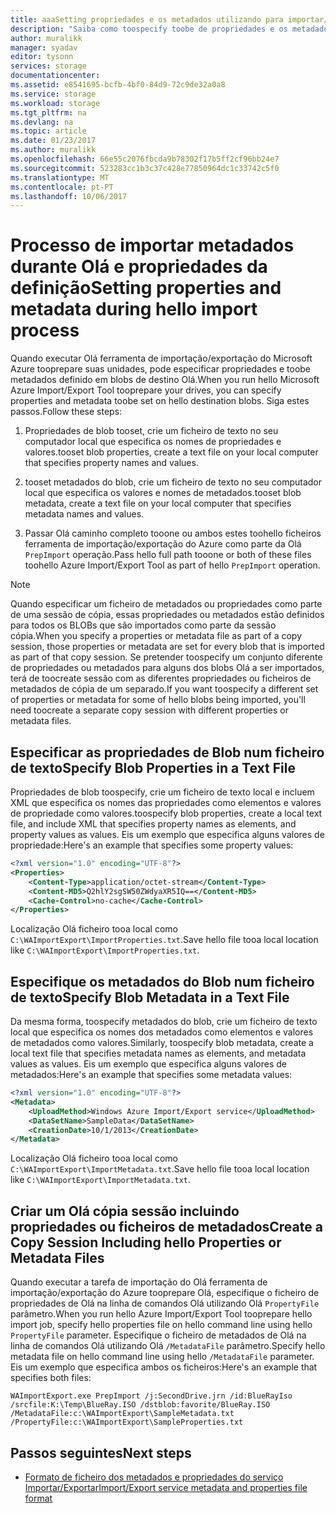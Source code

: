```yaml
---
title: aaaSetting propriedades e os metadados utilizando para importar/exportar do Azure - v1 | Microsoft Docs
description: "Saiba como toospecify toobe de propriedades e os metadados definidos no blobs de destino Olá quando em execução Olá ferramenta de importação/exportação do Azure tooprepare suas unidades. Isto refere-se toov1 de Olá ferramenta de importação/exportação."
author: muralikk
manager: syadav
editor: tysonn
services: storage
documentationcenter: 
ms.assetid: e8541695-bcfb-4bf0-84d9-72c9de32a0a8
ms.service: storage
ms.workload: storage
ms.tgt_pltfrm: na
ms.devlang: na
ms.topic: article
ms.date: 01/23/2017
ms.author: muralikk
ms.openlocfilehash: 66e55c2076fbcda9b78302f17b5ff2cf96bb24e7
ms.sourcegitcommit: 523283cc1b3c37c428e77850964dc1c33742c5f0
ms.translationtype: MT
ms.contentlocale: pt-PT
ms.lasthandoff: 10/06/2017
---
```

# <a name="setting-properties-and-metadata-during-hello-import-process"></a><span data-ttu-id="0c79a-104">Processo de importar metadados durante Olá e propriedades da definição</span><span class="sxs-lookup"><span data-stu-id="0c79a-104">Setting properties and metadata during hello import process</span></span>
<span data-ttu-id="0c79a-105">Quando executar Olá ferramenta de importação/exportação do Microsoft Azure tooprepare suas unidades, pode especificar propriedades e toobe metadados definido em blobs de destino Olá.</span><span class="sxs-lookup"><span data-stu-id="0c79a-105">When you run hello Microsoft Azure Import/Export Tool tooprepare your drives, you can specify properties and metadata toobe set on hello destination blobs.</span></span> <span data-ttu-id="0c79a-106">Siga estes passos.</span><span class="sxs-lookup"><span data-stu-id="0c79a-106">Follow these steps:</span></span>  
  
1.  <span data-ttu-id="0c79a-107">Propriedades de blob tooset, crie um ficheiro de texto no seu computador local que especifica os nomes de propriedades e valores.</span><span class="sxs-lookup"><span data-stu-id="0c79a-107">tooset blob properties, create a text file on your local computer that specifies property names and values.</span></span>  
  
2.  <span data-ttu-id="0c79a-108">tooset metadados do blob, crie um ficheiro de texto no seu computador local que especifica os valores e nomes de metadados.</span><span class="sxs-lookup"><span data-stu-id="0c79a-108">tooset blob metadata, create a text file on your local computer that specifies metadata names and values.</span></span>  
  
3.  <span data-ttu-id="0c79a-109">Passar Olá caminho completo tooone ou ambos estes toohello ficheiros ferramenta de importação/exportação do Azure como parte da Olá `PrepImport` operação.</span><span class="sxs-lookup"><span data-stu-id="0c79a-109">Pass hello full path tooone or both of these files toohello Azure Import/Export Tool as part of hello `PrepImport` operation.</span></span>  
  
> [!NOTE]
>  <span data-ttu-id="0c79a-110">Quando especificar um ficheiro de metadados ou propriedades como parte de uma sessão de cópia, essas propriedades ou metadados estão definidos para todos os BLOBs que são importados como parte da sessão cópia.</span><span class="sxs-lookup"><span data-stu-id="0c79a-110">When you specify a properties or metadata file as part of a copy session, those properties or metadata are set for every blob that is imported as part of that copy session.</span></span> <span data-ttu-id="0c79a-111">Se pretender toospecify um conjunto diferente de propriedades ou metadados para alguns dos blobs Olá a ser importados, terá de toocreate sessão com as diferentes propriedades ou ficheiros de metadados de cópia de um separado.</span><span class="sxs-lookup"><span data-stu-id="0c79a-111">If you want toospecify a different set of properties or metadata for some of hello blobs being imported, you'll need toocreate a separate copy session with different properties or metadata files.</span></span>  
  
## <a name="specify-blob-properties-in-a-text-file"></a><span data-ttu-id="0c79a-112">Especificar as propriedades de Blob num ficheiro de texto</span><span class="sxs-lookup"><span data-stu-id="0c79a-112">Specify Blob Properties in a Text File</span></span>  
<span data-ttu-id="0c79a-113">Propriedades de blob toospecify, crie um ficheiro de texto local e incluem XML que especifica os nomes das propriedades como elementos e valores de propriedade como valores.</span><span class="sxs-lookup"><span data-stu-id="0c79a-113">toospecify blob properties, create a local text file, and include XML that specifies property names as elements, and property values as values.</span></span> <span data-ttu-id="0c79a-114">Eis um exemplo que especifica alguns valores de propriedade:</span><span class="sxs-lookup"><span data-stu-id="0c79a-114">Here's an example that specifies some property values:</span></span>  
  
```xml
<?xml version="1.0" encoding="UTF-8"?>  
<Properties>  
    <Content-Type>application/octet-stream</Content-Type>  
    <Content-MD5>Q2hlY2sgSW50ZWdyaXR5IQ==</Content-MD5>  
    <Cache-Control>no-cache</Cache-Control>  
</Properties>  
```
  
<span data-ttu-id="0c79a-115">Localização Olá ficheiro tooa local como `C:\WAImportExport\ImportProperties.txt`.</span><span class="sxs-lookup"><span data-stu-id="0c79a-115">Save hello file tooa local location like `C:\WAImportExport\ImportProperties.txt`.</span></span>  
  
## <a name="specify-blob-metadata-in-a-text-file"></a><span data-ttu-id="0c79a-116">Especifique os metadados do Blob num ficheiro de texto</span><span class="sxs-lookup"><span data-stu-id="0c79a-116">Specify Blob Metadata in a Text File</span></span>  
<span data-ttu-id="0c79a-117">Da mesma forma, toospecify metadados do blob, crie um ficheiro de texto local que especifica os nomes dos metadados como elementos e valores de metadados como valores.</span><span class="sxs-lookup"><span data-stu-id="0c79a-117">Similarly, toospecify blob metadata, create a local text file that specifies metadata names as elements, and metadata values as values.</span></span> <span data-ttu-id="0c79a-118">Eis um exemplo que especifica alguns valores de metadados:</span><span class="sxs-lookup"><span data-stu-id="0c79a-118">Here's an example that specifies some metadata values:</span></span>  
  
```xml
<?xml version="1.0" encoding="UTF-8"?>  
<Metadata>  
    <UploadMethod>Windows Azure Import/Export service</UploadMethod>  
    <DataSetName>SampleData</DataSetName>  
    <CreationDate>10/1/2013</CreationDate>  
</Metadata>  
```
  
<span data-ttu-id="0c79a-119">Localização Olá ficheiro tooa local como `C:\WAImportExport\ImportMetadata.txt`.</span><span class="sxs-lookup"><span data-stu-id="0c79a-119">Save hello file tooa local location like `C:\WAImportExport\ImportMetadata.txt`.</span></span>  
  
## <a name="create-a-copy-session-including-hello-properties-or-metadata-files"></a><span data-ttu-id="0c79a-120">Criar um Olá cópia sessão incluindo propriedades ou ficheiros de metadados</span><span class="sxs-lookup"><span data-stu-id="0c79a-120">Create a Copy Session Including hello Properties or Metadata Files</span></span>  
<span data-ttu-id="0c79a-121">Quando executar a tarefa de importação do Olá ferramenta de importação/exportação do Azure tooprepare Olá, especifique o ficheiro de propriedades de Olá na linha de comandos Olá utilizando Olá `PropertyFile` parâmetro.</span><span class="sxs-lookup"><span data-stu-id="0c79a-121">When you run hello Azure Import/Export Tool tooprepare hello import job, specify hello properties file on hello command line using hello `PropertyFile` parameter.</span></span> <span data-ttu-id="0c79a-122">Especifique o ficheiro de metadados de Olá na linha de comandos Olá utilizando Olá `/MetadataFile` parâmetro.</span><span class="sxs-lookup"><span data-stu-id="0c79a-122">Specify hello metadata file on hello command line using hello `/MetadataFile` parameter.</span></span> <span data-ttu-id="0c79a-123">Eis um exemplo que especifica ambos os ficheiros:</span><span class="sxs-lookup"><span data-stu-id="0c79a-123">Here's an example that specifies both files:</span></span>  
  
```
WAImportExport.exe PrepImport /j:SecondDrive.jrn /id:BlueRayIso /srcfile:K:\Temp\BlueRay.ISO /dstblob:favorite/BlueRay.ISO /MetadataFile:c:\WAImportExport\SampleMetadata.txt /PropertyFile:c:\WAImportExport\SampleProperties.txt  
```
  
## <a name="next-steps"></a><span data-ttu-id="0c79a-124">Passos seguintes</span><span class="sxs-lookup"><span data-stu-id="0c79a-124">Next steps</span></span>

* [<span data-ttu-id="0c79a-125">Formato de ficheiro dos metadados e propriedades do serviço Importar/Exportar</span><span class="sxs-lookup"><span data-stu-id="0c79a-125">Import/Export service metadata and properties file format</span></span>](storage-import-export-file-format-metadata-and-properties.md)
